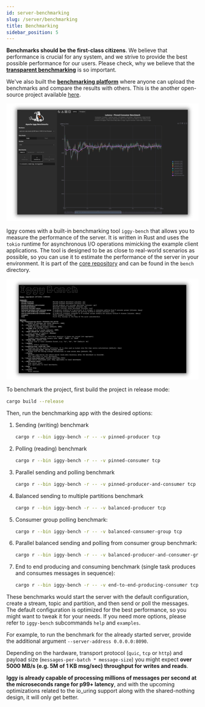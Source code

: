 ```yaml
---
id: server-benchmarking
slug: /server/benchmarking
title: Benchmarking
sidebar_position: 5
---
```


**Benchmarks should be the first-class citizens**. We believe that performance is crucial for any system, and we strive to provide the best possible performance for our users. Please check, why we believe that the **[transparent benchmarking](https://iggy.apache.org/blogs/2025/02/17/transparent-benchmarks)** is so important.

We've also built the **[benchmarking platform](https://benchmarks.iggy.apache.org)** where anyone can upload the benchmarks and compare the results with others. This is the another open-source project available [here](https://github.com/iggy-rs/iggy-bench-dashboard).

![Benchmarking Platform](/img/bench_platform.png)

Iggy comes with a built-in benchmarking tool `iggy-bench` that allows you to measure the performance of the server. It is written in Rust and uses the `tokio` runtime for asynchronous I/O operations mimicking the example client applications.  The tool is designed to be as close to real-world scenarios as possible, so you can use it to estimate the performance of the server in your environment. It is part of the [core repository](https://github.com/apache/iggy/tree/master/core/bench) and can be found in the `bench` directory.

![Bench CLI](/img/bench_cli.png)

To benchmark the project, first build the project in release mode:

```bash
cargo build --release
```

Then, run the benchmarking app with the desired options:

1. Sending (writing) benchmark

   ```bash
   cargo r --bin iggy-bench -r -- -v pinned-producer tcp
   ```

2. Polling (reading) benchmark

   ```bash
   cargo r --bin iggy-bench -r -- -v pinned-consumer tcp
   ```

3. Parallel sending and polling benchmark

   ```bash
   cargo r --bin iggy-bench -r -- -v pinned-producer-and-consumer tcp
   ```

4. Balanced sending to multiple partitions benchmark

   ```bash
   cargo r --bin iggy-bench -r -- -v balanced-producer tcp
   ```

5. Consumer group polling benchmark:

   ```bash
   cargo r --bin iggy-bench -r -- -v balanced-consumer-group tcp
   ```

6. Parallel balanced sending and polling from consumer group benchmark:

   ```bash
   cargo r --bin iggy-bench -r -- -v balanced-producer-and-consumer-group tcp
   ```

7. End to end producing and consuming benchmark (single task produces and consumes messages in sequence):

   ```bash
   cargo r --bin iggy-bench -r -- -v end-to-end-producing-consumer tcp
   ```

These benchmarks would start the server with the default configuration, create a stream, topic and partition, and then send or poll the messages. The default configuration is optimized for the best performance, so you might want to tweak it for your needs. If you need more options, please refer to `iggy-bench` subcommands `help` and `examples`.

For example, to run the benchmark for the already started server, provide the additional argument `--server-address 0.0.0.0:8090`.

Depending on the hardware, transport protocol (`quic`, `tcp` or `http`) and payload size (`messages-per-batch * message-size`) you might expect **over 5000 MB/s (e.g. 5M of 1 KB msg/sec) throughput for writes and reads**.

**Iggy is already capable of processing millions of messages per second at the microseconds range for p99+ latency**, and with the upcoming optimizations related to the io_uring support along with the shared-nothing design, it will only get better.
